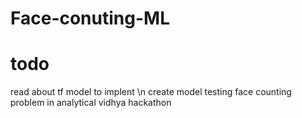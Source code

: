# Face-conuting-ML
# todo
read about tf model to implent \n
create model testing 
face counting problem in analytical vidhya hackathon

